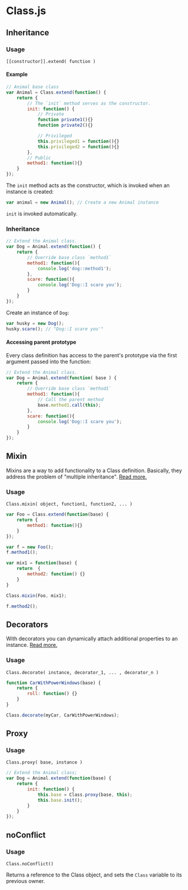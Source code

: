 # Class.js

## Inheritance

### Usage

`[[constructor]].extend( function )`

#### Example

```javascript
// Animal base class
var Animal = Class.extend(function() {
    return {
        // The `init` method serves as the constructor.
        init: function() {
            // Private
            function private1(){}
            function private2(){}

            // Privileged
            this.privileged1 = function(){}
            this.privileged2 = function(){}
        },
        // Public
        method1: function(){}
    }
});
```

The `init` method acts as the constructor, which is invoked when an instance is created:

```javascript
var animal = new Animal(); // Create a new Animal instance
```

`init` is invoked automatically.

### Inheritance

```javascript
// Extend the Animal class.
var Dog = Animal.extend(function() {
    return {
        // Override base class `method1`
        method1: function(){
            console.log('dog::method1');
        },
        scare: function(){
            console.log('Dog::I scare you');
        }
    }
});
```

Create an instance of `Dog`:

```javascript
var husky = new Dog();
husky.scare(); // "Dog::I scare you'"
```

#### Accessing parent prototype

Every class definition has access to the parent's prototype via the first argument passed into the function:

```javascript
// Extend the Animal class.
var Dog = Animal.extend(function( base ) {
    return {
        // Override base class `method1`
        method1: function(){
            // Call the parent method
            base.method1.call(this);
        },
        scare: function(){
            console.log('Dog::I scare you');
        }
    }
});
```

## Mixin

Mixins are a way to add functionality to a Class definition.  Basically, they address the problem of "multiple inheritance".  [Read more.](http://www.joezimjs.com/javascript/javascript-mixins-functional-inheritance/)

### Usage

`Class.mixin( object, function1, function2, ... )`

```javascript
var Foo = Class.extend(function(base) {
    return {
        method1: function(){}
    }
});

var f = new Foo();
f.method1();

var mix1 = function(base) {
    return  {
        method2: function() {}
    }
}

Class.mixin(Foo, mix1);

f.method2();
```

## Decorators

With decorators you can dynamically attach additional properties to an instance.  [Read more.](http://en.wikipedia.org/wiki/Decorator_pattern)

### Usage

`Class.decorate( instance, decorator_1, ... , decorator_n )`

```javascript
function CarWithPowerWindows(base) {
    return {
        roll: function() {}
    }
}

Class.decorate(myCar, CarWithPowerWindows);
```

## Proxy

### Usage

`Class.proxy( base, instance )`

```javascript
// Extend the Animal class;
var Dog = Animal.extend(function(base) {
    return {
        init: function() {
            this.base = Class.proxy(base, this);
            this.base.init();
        }
    }
});
```

## noConflict

### Usage

`Class.noConflict()`

Returns a reference to the Class object, and sets the `Class` variable to its previous owner.


